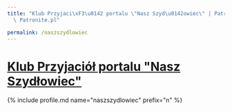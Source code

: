 ```yaml
---
title: "Klub Przyjaci\xF3\u0142 portalu \"Nasz Szyd\u0142owiec\" | Patromierz - statystyki\
  \ Patronite.pl"

permalink: /naszszydlowiec
---
```


# [Klub Przyjaciół portalu "Nasz Szydłowiec"](https://patronite.pl/naszszydlowiec)

{% include profile.md name="naszszydlowiec" prefix="n" %}
